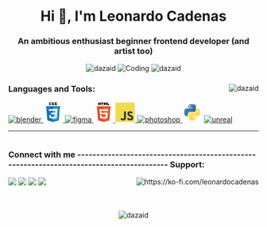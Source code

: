 <h1 align="center">Hi 👋, I'm Leonardo Cadenas</h1>
<h3 align="center">An ambitious enthusiast beginner frontend developer (and artist too)</h3>
<div align="center">
  <img height="160em" src="https://github-readme-stats.vercel.app/api/top-langs?username=dazaid&show_icons=true&locale=en&layout=compact&theme=gruvbox&text_color=e33636&title_color=ffffff&html=ff2244&css=059eeb&js=059eeb&border_radius=5" alt="dazaid" />
  <img alt="Coding" height="150em" src="https://cdn.discordapp.com/attachments/1196091202630582413/1217588111723466772/git.png?ex=6604924b&is=65f21d4b&hm=5eb244ac358bb4dd4aea38fdd500e0b5aaa8a8d08dff8e08488a899fa29d293c&">
  <img height="160em" src="https://github-readme-stats.vercel.app/api?username=dazaid&show_icons=true&theme=gruvbox&text_color=e33636&title_color=ffffff&icon_color=ffffff&border_radius=5" alt="dazaid" />
</div>
<div align="center">
  <div>
    <img align="right" src="https://komarev.com/ghpvc/?username=dazaid&label=Profile%20views&color=0e75b6&style=flat" alt="dazaid" />
  </div>
  <div>
    <h3 align="left">Languages and Tools:</h3>
    <p align="left"> <a href="https://www.blender.org/" target="_blank" rel="noreferrer"> <img src="https://download.blender.org/branding/community/blender_community_badge_white.svg" alt="blender" width="40"       height="40"/> </a> 
    <a href="https://www.w3schools.com/css/" target="_blank" rel="noreferrer"> <img src="https://raw.githubusercontent.com/devicons/devicon/master/icons/css3/css3-original-wordmark.svg" alt="css3" width="40" height="40"/> </a> 
    <a href="https://www.figma.com/" target="_blank" rel="noreferrer"> <img src="https://www.vectorlogo.zone/logos/figma/figma-icon.svg" alt="figma" width="40" height="40"/> </a> <a href="https://www.w3.org/html/" target="_blank" rel="noreferrer"> <img src="https://raw.githubusercontent.com/devicons/devicon/master/icons/html5/html5-original-wordmark.svg" alt="html5" width="40" height="40"/> </a> 
    <a href="https://developer.mozilla.org/en-US/docs/Web/JavaScript" target="_blank" rel="noreferrer"> <img src="https://raw.githubusercontent.com/devicons/devicon/master/icons/javascript/javascript-original.svg" alt="javascript" width="40" height="40"/> </a> 
    <a href="https://www.photoshop.com/en" target="_blank" rel="noreferrer"> <img src="https://upload.wikimedia.org/wikipedia/commons/thumb/a/af/Adobe_Photoshop_CC_icon.svg/2101px-Adobe_Photoshop_CC_icon.svg.png" alt="photoshop" width="40" height="40"/> </a> 
    <a href="https://www.python.org" target="_blank" rel="noreferrer"> <img src="https://raw.githubusercontent.com/devicons/devicon/master/icons/python/python-original.svg" alt="python" width="40" height="40"/></a> 
    <a href="https://unrealengine.com/" target="_blank" rel="noreferrer"> <img src="https://raw.githubusercontent.com/kenangundogan/fontisto/036b7eca71aab1bef8e6a0518f7329f13ed62f6b/icons/svg/brand/unreal-engine.svg" alt="unreal" width="40" height="40"/> </a> </p>
  </div>
</div>
<hr>
</div>
<div style="display:flex">
  <p><h3 align="left">Connect with me ----------------------------------------------------------------------------------------- Support:</h3>
</div>
<div>
  <a href="https://www.youtube.com/@Dazai_Dazaint/streams" target="_blank"><img height="40" src="https://img.shields.io/badge/YouTube-FF0000?style=for-the-badge&logo=youtube&logoColor=white" target="_blank"></a>
  <a href="https://www.instagram.com/dazai.nt/" target="_blank"><img height="40" src="https://img.shields.io/badge/-Instagram-%23E4405F?style=for-the-badge&logo=instagram&logoColor=white" target="_blank"></a>
  <a href="https://discord.gg/FJ4bFecAQT" target="_blank"><img height="40" src="https://img.shields.io/badge/Discord-7289DA?style=for-the-badge&logo=discord&logoColor=white" target="_blank"></a> 
  <a href="https://www.linkedin.com/in/leonardo-cadenas-b06338262/" target="_blank"><img height="40" src="https://img.shields.io/badge/-LinkedIn-%230077B5?style=for-the-badge&logo=linkedin&logoColor=white" target="_blank"></a>
  <a href="https://ko-fi.com/https://ko-fi.com/leonardocadenas"> <img align="right" src="https://cdn.ko-fi.com/cdn/kofi3.png?v=3" height="40" alt="https://ko-fi.com/leonardocadenas" /></a>
</div>
<br><br>
 

<p align="center"><img src="https://github-readme-streak-stats.herokuapp.com/?user=dazaid&theme=gruvbox&text_color=e33636&title_color=ffffff&icon_color=ffffff&border_radius=5" alt="dazaid" /></p>
<br><br>

